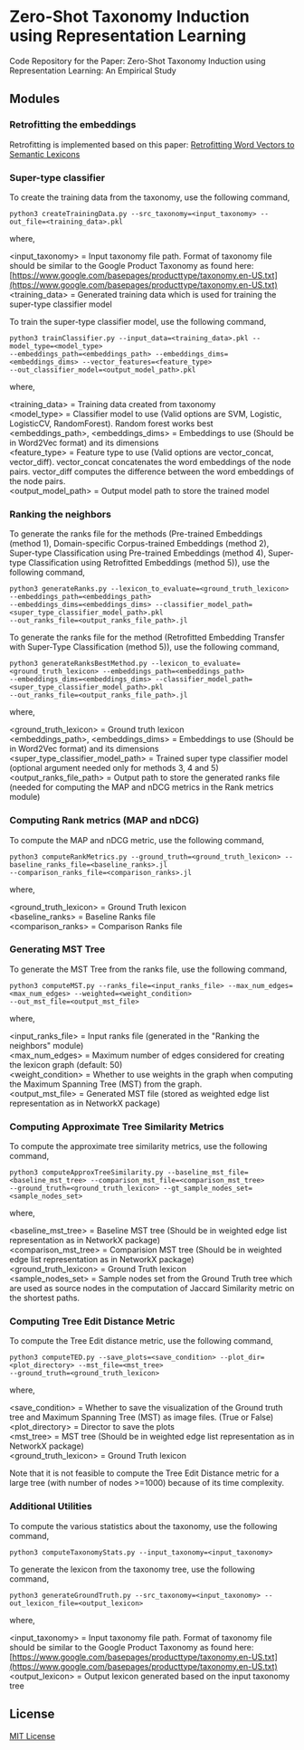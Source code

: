 # Zero-Shot Taxonomy Induction using Representation Learning
Code Repository for the Paper: Zero-Shot Taxonomy Induction using Representation Learning: An Empirical Study


## Modules

### Retrofitting the embeddings

Retrofitting is implemented based on this paper: [Retrofitting Word Vectors to Semantic Lexicons](https://arxiv.org/abs/1411.4166)


### Super-type classifier

To create the training data from the taxonomy, use the following command,
 
```
python3 createTrainingData.py --src_taxonomy=<input_taxonomy> --out_file=<training_data>.pkl
```

where, <br>

<input_taxonomy> = Input taxonomy file path. Format of taxonomy file should be similar to the Google Product Taxonomy as found here: [https://www.google.com/basepages/producttype/taxonomy.en-US.txt](https://www.google.com/basepages/producttype/taxonomy.en-US.txt) <br>
<training_data> = Generated training data which is used for training the super-type classifier model <br>


To train the super-type classifier model, use the following command,

```
python3 trainClassifier.py --input_data=<training_data>.pkl --model_type=<model_type> 
--embeddings_path=<embeddings_path> --embeddings_dims=<embeddings_dims> --vector_features=<feature_type> 
--out_classifier_model=<output_model_path>.pkl
```

where, <br>

<training_data> = Training data created from taxonomy <br>
<model_type> = Classifier model to use (Valid options are SVM, Logistic, LogisticCV, RandomForest). Random forest works best <br>
<embeddings_path>, <embeddings_dims> = Embeddings to use (Should be in Word2Vec format) and its dimensions <br>
<feature_type> = Feature type to use (Valid options are vector_concat, vector_diff). 
vector_concat concatenates the word embeddings of the node pairs. 
vector_diff computes the difference between the word embeddings of the node pairs. <br>
<output_model_path> = Output model path to store the trained model <br>


### Ranking the neighbors

To generate the ranks file for the methods (Pre-trained Embeddings (method 1), Domain-specific Corpus-trained Embeddings (method 2), Super-type Classification using Pre-trained Embeddings (method 4), Super-type Classification using Retrofitted Embeddings (method 5)), use the following command,

```
python3 generateRanks.py --lexicon_to_evaluate=<ground_truth_lexicon> --embeddings_path=<embeddings_path> 
--embeddings_dims=<embeddings_dims> --classifier_model_path=<super_type_classifier_model_path>.pkl 
--out_ranks_file=<output_ranks_file_path>.jl
```

To generate the ranks file for the method (Retrofitted Embedding Transfer with Super-Type Classification (method 5)), use the following command,

```
python3 generateRanksBestMethod.py --lexicon_to_evaluate=<ground_truth_lexicon> --embeddings_path=<embeddings_path> 
--embeddings_dims=<embeddings_dims> --classifier_model_path=<super_type_classifier_model_path>.pkl 
--out_ranks_file=<output_ranks_file_path>.jl
```

where, <br>

<ground_truth_lexicon> = Ground truth lexicon <br>
<embeddings_path>, <embeddings_dims> = Embeddings to use (Should be in Word2Vec format) and its dimensions <br>
<super_type_classifier_model_path> = Trained super type classifier model (optional argument needed only for methods 3, 4 and 5)
<output_ranks_file_path> = Output path to store the generated ranks file (needed for computing the MAP and nDCG metrics in the Rank metrics module)


### Computing Rank metrics (MAP and nDCG)

To compute the MAP and nDCG metric, use the following command,

```
python3 computeRankMetrics.py --ground_truth=<ground_truth_lexicon> --baseline_ranks_file=<baseline_ranks>.jl 
--comparison_ranks_file=<comparison_ranks>.jl
```

where, <br>

<ground_truth_lexicon> = Ground Truth lexicon <br>
<baseline_ranks> = Baseline Ranks file <br>
<comparison_ranks> = Comparison Ranks file <br>


### Generating MST Tree

To generate the MST Tree from the ranks file, use the following command,

```
python3 computeMST.py --ranks_file=<input_ranks_file> --max_num_edges=<max_num_edges> --weighted=<weight_condition> 
--out_mst_file=<output_mst_file>
```

where, <br>

<input_ranks_file> = Input ranks file (generated in the "Ranking the neighbors" module) <br>
<max_num_edges> = Maximum number of edges considered for creating the lexicon graph (default: 50) <br>
<weight_condition> = Whether to use weights in the graph when computing the Maximum Spanning Tree (MST) from the graph. <br>
<output_mst_file> = Generated MST file (stored as weighted edge list representation as in NetworkX package) <br>


### Computing Approximate Tree Similarity Metrics

To compute the approximate tree similarity metrics, use the following command,

```
python3 computeApproxTreeSimilarity.py --baseline_mst_file=<baseline_mst_tree> --comparison_mst_file=<comparison_mst_tree> 
--ground_truth=<ground_truth_lexicon> --gt_sample_nodes_set=<sample_nodes_set>
```

where, <br>

<baseline_mst_tree> = Baseline MST tree (Should be in weighted edge list representation as in NetworkX package) <br>
<comparison_mst_tree> = Comparision MST tree (Should be in weighted edge list representation as in NetworkX package) <br>
<ground_truth_lexicon> = Ground Truth lexicon <br>
<sample_nodes_set> = Sample nodes set from the Ground Truth tree which are used as source nodes in the computation of Jaccard Similarity metric on the shortest paths. <br>


### Computing Tree Edit Distance Metric

To compute the Tree Edit distance metric, use the following command,

```
python3 computeTED.py --save_plots=<save_condition> --plot_dir=<plot_directory> --mst_file=<mst_tree> 
--ground_truth=<ground_truth_lexicon>
```

where, <br>

<save_condition> = Whether to save the visualization of the Ground truth tree and Maximum Spanning Tree (MST) as image files. (True or False) <br>
<plot_directory> = Director to save the plots <br>
<mst_tree> = MST tree (Should be in weighted edge list representation as in NetworkX package) <br>
<ground_truth_lexicon> = Ground Truth lexicon <br>

Note that it is not feasible to compute the Tree Edit Distance metric for a large tree (with number of nodes >=1000) because of its time complexity.

### Additional Utilities

To compute the various statistics about the taxonomy, use the following command,

```
python3 computeTaxonomyStats.py --input_taxonomy=<input_taxonomy>
```


To generate the lexicon from the taxonomy tree, use the following command,

```
python3 generateGroundTruth.py --src_taxonomy=<input_taxonomy> --out_lexicon_file=<output_lexicon>
```

where, <br>

<input_taxonomy> = Input taxonomy file path. Format of taxonomy file should be similar to the Google Product Taxonomy as found here: [https://www.google.com/basepages/producttype/taxonomy.en-US.txt](https://www.google.com/basepages/producttype/taxonomy.en-US.txt) <br>
<output_lexicon> = Output lexicon generated based on the input taxonomy tree <br>

## License

[MIT License](LICENSE)